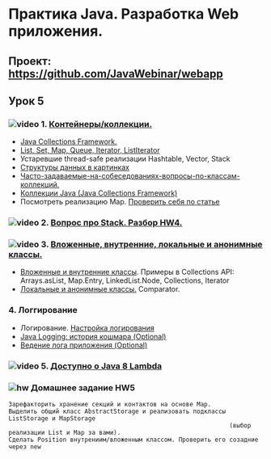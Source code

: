 Практика Java. Разработка Web приложения.
===============================

## Проект: https://github.com/JavaWebinar/webapp

## Урок 5
### ![video](https://cloud.githubusercontent.com/assets/13649199/13672715/06dbc6ce-e6e7-11e5-81a9-04fbddb9e488.png) 1. <a href="https://drive.google.com/open?id=0B9Ye2auQ_NsFcDBpWjZDdVVoVHM">Контейнеры/коллекции.</a>
  - <a href="http://en.wikipedia.org/wiki/Java_collections_framework">Java Сollections Framework.</a>
  - <a href="http://www.intuit.ru/studies/courses/16/16/lecture/27131?page=2">List, Set, Map, Queue, Iterator, ListIterator</a>
  - Устаревшие thread-safe реализации Hashtable, Vector, Stack
  - <a href="http://habrahabr.ru/users/tarzan82/topics/">Структуры данных в картинках</a>
  - <a href="http://info.javarush.ru/tag/Collection/">Часто-задаваемые-на-собеседованиях-вопросы-по-классам-коллекций.</a>
  - <a href="http://appliedjava.wordpress.com/2010/09/23/java-collections-framework/">Коллекции Java (Java Collections Framework)</a>
  - Посмотреть реализацию Map. <a href="http://habrahabr.ru/post/162017/">Проверить себя по статье</a>

### ![video](https://cloud.githubusercontent.com/assets/13649199/13672715/06dbc6ce-e6e7-11e5-81a9-04fbddb9e488.png) 2. <a href="https://drive.google.com/open?id=0B9Ye2auQ_NsFd1ZUNkNJUkYwZGs">Вопрос про Stack. Разбор HW4.</a>

### ![video](https://cloud.githubusercontent.com/assets/13649199/13672715/06dbc6ce-e6e7-11e5-81a9-04fbddb9e488.png) 3. <a href="https://drive.google.com/open?id=0B9Ye2auQ_NsFYmlKOVFseXE3clk">Вложенные, внутренние, локальные и анонимные классы.</a>
  - <a href="http://easy-code.ru/lesson/java-nested-classes">Вложенные и внутренние классы</a>. Примеры в Collections API: Arrays.asList, Map.Entry, LinkedList.Node, Collections, Iterator
  - <a href="http://easy-code.ru/lesson/local-anonymous-nested-classes-java">Локальные и анонимные классы.</a> Comparator.

### 4. Логгирование
  - Логирование. <a href="http://habrahabr.ru/post/130195/">Настройка логирования</a>
  - <a href="http://habrahabr.ru/post/113145/">Java Logging: история кошмара (Optional)</a>
  - <a href="http://skipy.ru/useful/logging.html">Ведение лога приложения (Optional)</a>

### ![video](https://cloud.githubusercontent.com/assets/13649199/13672715/06dbc6ce-e6e7-11e5-81a9-04fbddb9e488.png)  5. <a href="http://www.youtube.com/watch?v=_PDIVhEs6TM">Доступно о Java 8 Lambda</a>

### ![hw](https://cloud.githubusercontent.com/assets/13649199/13672719/09593080-e6e7-11e5-81d1-5cb629c438ca.png) Домашнее задание HW5
    Зарефакторить хранение секций и контактов на основе Map.
    Выделить общий класс AbstractStorage и реализовать подклассы ListStorage и MapStorage 
                                                                 (выбор реализации List и Map за вами).
    Сделать Position внутрениим/вложенным классом. Проверить его созадние через new
